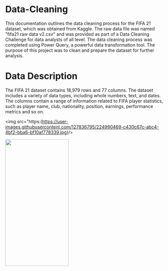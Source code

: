 # Data-Cleaning
This documentation outlines the data cleaning process for the FIFA 21 dataset, which was obtained from Kaggle. The raw data file was named "fifa21 raw data v2.csv" and was provided as part of a Data Cleaning Challenge for data analysts of all level. The data cleaning process was completed using Power Query, a powerful data transformation tool. The purpose of this project was to clean and prepare the dataset for further analysis.

# Data Description
The FIFA 21 dataset contains 18,979 rows and 77 columns. The dataset includes a variety of data types, including whole numbers, text, and dates. The columns contain a range of information related to FIFA player statistics, such as player name, club, nationality, position, earnings, performance metrics and so on.

<img src="https:(https://user-images.githubusercontent.com/127836795/224990469-c430c67c-abc4-4bf2-bba6-bf10af778339.jpg)/>
          
<img src="https://camo.githubusercontent.com/..." data-canonical-src="https://gyazo.com/eb5c5741b6a9a16c692170a41a49c858.png" width="200" height="400" />
